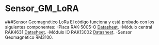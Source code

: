 # Sensor_GM_LoRA
###Sensor Geomagnético LoRa
El código funciona y está probado con los siguientes componentes:
-Placa RAK-5005-O [Datasheet](https://docs.rakwireless.com/Product-Categories/WisBlock/RAK5005-O/Datasheet/).
-Módulo central RAK4631 [Datasheet](https://docs.rakwireless.com/Product-Categories/WisBlock/RAK4631/Datasheet/).
-Módulo IO RAK13002 [Datasheet](https://docs.rakwireless.com/Product-Categories/WisBlock/RAK13002/Overview/).
-Sensor Geomagnético RM3100.
